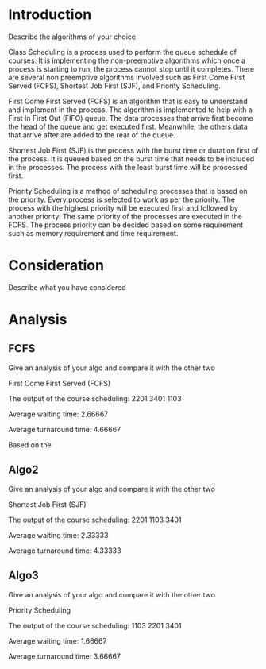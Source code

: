 # Introduction

Describe the algorithms of your choice

Class Scheduling is a process used to perform the queue schedule of courses. It is implementing the non-preemptive algorithms which once a process is starting to run, the process cannot stop until it completes. There are several non preemptive algorithms involved such as First Come First Served (FCFS), Shortest Job First (SJF), and Priority Scheduling. 

First Come First Served (FCFS) is an algorithm that is easy to understand and implement in the process. The algorithm is implemented to help with a First In First Out (FIFO) queue. The data processes that arrive first become the head of the queue and get executed first. Meanwhile, the others data that arrive after are added to the rear of the queue. 

Shortest Job First (SJF) is the process with the burst time or duration first of the process. It is queued based on the burst time that needs to be included in the processes. The process with the least burst time will be processed first.     

Priority Scheduling is a method of scheduling processes that is based on the priority. Every process is selected to work as per the priority. The process with the highest priority will be executed first and followed by another priority. The same priority of the processes are executed in the FCFS. The process priority can be decided based on some requirement such as memory requirement and time requirement. 



# Consideration

Describe what you have considered

# Analysis

## FCFS

Give an analysis of your algo and compare it with the other two

First Come First Served (FCFS)

The output of the course scheduling:
2201
3401
1103

Average waiting time: 2.66667

Average turnaround time: 4.66667

Based on the 

## Algo2

Give an analysis of your algo and compare it with the other two

Shortest Job First (SJF)

The output of the course scheduling:
2201
1103
3401

Average waiting time: 2.33333

Average turnaround time: 4.33333

## Algo3

Give an analysis of your algo and compare it with the other two

Priority Scheduling 

The output of the course scheduling:
1103
2201
3401

Average waiting time: 1.66667

Average turnaround time: 3.66667



